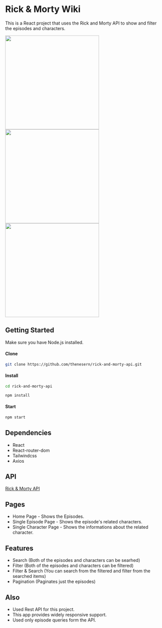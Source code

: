 # Rick & Morty Wiki

This is a React project that uses the Rick and Morty API to show and filter the episodes and characters.

<img width="300" src="https://raw.githubusercontent.com/thenesern/images/main/rick%26Morty.png" />
<img width="300" src="https://raw.githubusercontent.com/thenesern/images/main/rick%26Morty2.png" />
<img width="300" src="https://raw.githubusercontent.com/thenesern/images/main/rick%26Morty3.png" />

## Getting Started

Make sure you have Node.js installed.

#### Clone

```bash
git clone https://github.com/thenesern/rick-and-morty-api.git
```

#### Install

```bash
cd rick-and-morty-api
```

```bash
npm install
```

#### Start

```bash
npm start
```

## Dependencies

- React
- React-router-dom
- Tailwindcss
- Axios

## API

[Rick & Morty API](https://rickandmortyapi.com/)

## Pages

- Home Page - Shows the Episodes.
- Single Episode Page - Shows the episode's related characters.
- Single Character Page - Shows the informations about the related character.

## Features

- Search (Both of the episodes and characters can be searhed)
- Filter (Both of the episodes and characters can be filtered)
- Filter & Search (You can search from the filtered and filter from the searched items)
- Pagination (Paginates just the episodes)

## Also

- Used Rest API for this project.
- This app provides widely responsive support.
- Used only episode queries form the API.
